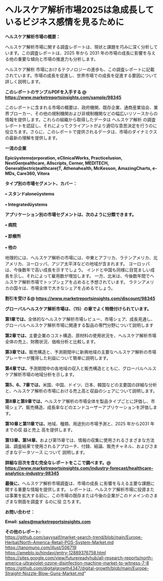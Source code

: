 # ヘルスケア解析市場2025は急成長しているビジネス感情を見るために

<strong><b>ヘルスケア解析市場の概要：</b></strong>

ヘルスケア解析市場に関する調査レポートは、現状と課題を巧みに深く分析しています。この調査レポートは、2025 年から 2031 年の市場の成長に影響を与える他の重要な傾向と市場の推進力も分析します。

ヘルスケア解析 市場におけるテクノロジーの進歩も、この調査レポートに記載されています。市場の成長を促進し、世界市場での成長を促進する要因について詳しく説明します。

<strong>このレポートのサンプルPDFを入手する @ <a href=https://www.marketreportsinsights.com/sample/98345>https://www.marketreportsinsights.com/sample/98345</a></strong>

このレポートに含まれる市場の概要は、政府機関、既存企業、通商産業協会、業界ブローカー、その他の規制機関および非規制機関などの幅広いリソースからの情報を提供します。これらの組織から取得したデータは ヘルスケア解析 の調査レポートを認証し、それによってクライアントがより適切な意思決定を行うのに役立ちます。さらに、このレポートで提供されるデータは、市場のダイナミクスの最新の理解を提供します。

<strong>一流の企業</strong>

<strong><b>Epicystemsorporation, eClinicalWorks, Practiceusion, NextGenealthcare, Allscripts, Cerner, MEDITECH, GenerallectricealthcareT, Athenahealth, McKesson, AmazingCharts, e-MDs, Care360, Vitera</b></strong>

<strong><b>タイプ別の市場セグメント、カバー：</b></strong>

<strong>• スタンドaloneystems<br><br>• Integratedystems</strong>

<strong><b>アプリケーション別の市場セグメントは、次のように分類できます。</b></strong>

<strong>• 病院<br><br>• 診療所<br><br>• 他の</strong>

 地理的には、ヘルスケア解析の市場には、中東とアフリカ、ラテンアメリカ、北アメリカ、ヨーロッパ、アジア太平洋などの地域が含まれます。 ヨーロッパは、今後数年で高い成長を示すでしょう。 インドと中国も同様に目覚ましい成長を示し、それによって雇用数が増加します。 一方、北米は、今後数年間でヘルスケア解析市場でトップシェアを占めると予想されています。 ラテンアメリカの国々は、市場全体で大きなシェアを占めるでしょう。

<strong>割引を受ける@ <a href=https://www.marketreportsinsights.com/discount/98345>https://www.marketreportsinsights.com/discount/98345</a></strong>

<strong><b>グローバルヘルスケア解析市場は、（15）の章でよく特徴付けられています。</b></strong>

<strong><b>第</b></strong><strong><b>1章では、</b></strong>全体的なヘルスケア解析市場レビュー、市場シェア、成長見通し、グローバルヘルスケア解析市場に関連する製品の専門分野について説明します

<strong><b>第2章では、</b></strong>主要企業のコスト構造、原材料の使用状況を、ヘルスケア解析市場全体の売上、財務状況、価格分析と比較します。

<strong><b>第3章では、</b></strong>販売構造と、予測期間中に新興地域の主要なヘルスケア解析の市場プレーヤーが獲得した利益について簡単に説明します。

<strong><b>第4章では、</b></strong>予測期間中の各地域の収入と販売構造とともに、グローバルヘルスケア解析市場の地域分析を示します。

<strong><b>第5、6、7章では、</b></strong>米国、中国、ドイツ、日本、韓国などの主要国の詳細な分析と、ヘルスケア解析の市場における売上高と収益のシェアについて説明します。

<strong><b>第8章と第9章では、</b></strong>ヘルスケア解析の市場全体を製品タイプごとに評価し、市場シェア、販売構造、成長率などのエンドユーザーアプリケーションを評価します。

<strong><b>第10章と第11章では、</b></strong>地域、種類、用途別の市場予測と、2025 年から2031 年までの収 益と売上 高を提供します。

<strong><b>第13章、第14章、</b></strong>および第15章では、情報の収集に使用されるさまざまな方法論、調査結果で使用されるアプローチ、付録、結論、販売チャネル、およびさまざまなデータソース について 説明します。

<strong>詳細な目次を含む完全なレポートをここで調べます。@ <a href=https://www.marketreportsinsights.com/industry-forecast/healthcare-analytics-industry-98345>https://www.marketreportsinsights.com/industry-forecast/healthcare-analytics-industry-98345</a></strong>

<strong><b>最後に、</b></strong>ヘルスケア解析市場調査は、市場の成長 に影響を</a>与える主要な課題に関する重要な情報を提供します。 レポートは、ヘルスケア解析市場に投資または事業を拡大する前に、この市場の既存または今後の企業がこのドメインのさまざまな側面を調査す るのに役 立ちます。

<strong><b>お問い合わせ：</b></strong>

<strong>Email: </strong><a href=mailto:sales@marketreportsinsights.com><strong>sales@marketreportsinsights.com</strong></a>

<strong>その他のレポート:</strong>
<br>
<a href=https://github.com/sayysaif/market-search-trend/blob/main/Europe-Herbal/North-America-Retail-POS-System-Market.md>https://github.com/sayysaif/market-search-trend/blob/main/Europe-Herbal/North-America-Retail-POS-System-Market.md</a>
<br>
<a href=https://tanomuno.com/illust/506719>https://tanomuno.com/illust/506719</a>
<br>
<a href=https://ameblo.jp/hindavi/entry-12889376758.html>https://ameblo.jp/hindavi/entry-12889376758.html</a>
<br>
<a href=https://sites.google.com/view/futurereadyhub/all-research-reports/north-america-ultraviolet-ozone-disinfection-machine-market-to-witness-7-8>https://sites.google.com/view/futurereadyhub/all-research-reports/north-america-ultraviolet-ozone-disinfection-machine-market-to-witness-7-8</a>
<br>
<a href=https://github.com/digitalgrowth4347/digital-growth/blob/main/Europe-Straight-Nozzle-Blow-Guns-Market.md>https://github.com/digitalgrowth4347/digital-growth/blob/main/Europe-Straight-Nozzle-Blow-Guns-Market.md</a>"
